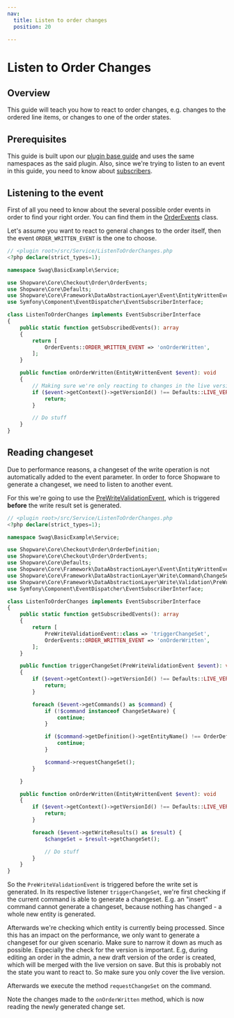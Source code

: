 ```yaml
---
nav:
  title: Listen to order changes
  position: 20

---
```


# Listen to Order Changes

## Overview

This guide will teach you how to react to order changes, e.g. changes to the ordered line items, or changes to one of the order states.

## Prerequisites

This guide is built upon our [plugin base guide](../../plugin-base-guide) and uses the same namespaces as the said plugin.
Also, since we're trying to listen to an event in this guide, you need to know about [subscribers](../../plugin-fundamentals/listening-to-events).

## Listening to the event

First of all you need to know about the several possible order events in order to find your right order.
You can find them in the [OrderEvents](https://github.com/shopware/shopware/blob/v6.6.9.0/src/Core/Checkout/Order/OrderEvents.php) class.

Let's assume you want to react to general changes to the order itself, then the event `ORDER_WRITTEN_EVENT` is the one to choose.

```php
// <plugin root>/src/Service/ListenToOrderChanges.php
<?php declare(strict_types=1);

namespace Swag\BasicExample\Service;

use Shopware\Core\Checkout\Order\OrderEvents;
use Shopware\Core\Defaults;
use Shopware\Core\Framework\DataAbstractionLayer\Event\EntityWrittenEvent;
use Symfony\Component\EventDispatcher\EventSubscriberInterface;

class ListenToOrderChanges implements EventSubscriberInterface
{
    public static function getSubscribedEvents(): array
    {
        return [
            OrderEvents::ORDER_WRITTEN_EVENT => 'onOrderWritten',
        ];
    }

    public function onOrderWritten(EntityWrittenEvent $event): void
    {
        // Making sure we're only reacting to changes in the live version
        if ($event->getContext()->getVersionId() !== Defaults::LIVE_VERSION) {
            return;
        }

        // Do stuff
    }
}
```

## Reading changeset

Due to performance reasons, a changeset of the write operation is not automatically added to the event parameter.
In order to force Shopware to generate a changeset, we need to listen to another event.

For this we're going to use the [PreWriteValidationEvent](https://github.com/shopware/shopware/blob/v6.6.9.0/src/Core/Framework/DataAbstractionLayer/Write/Validation/PreWriteValidationEvent.php), which is triggered **before** the write result set is generated.

```php
// <plugin root>/src/Service/ListenToOrderChanges.php
<?php declare(strict_types=1);

namespace Swag\BasicExample\Service;

use Shopware\Core\Checkout\Order\OrderDefinition;
use Shopware\Core\Checkout\Order\OrderEvents;
use Shopware\Core\Defaults;
use Shopware\Core\Framework\DataAbstractionLayer\Event\EntityWrittenEvent;
use Shopware\Core\Framework\DataAbstractionLayer\Write\Command\ChangeSetAware;
use Shopware\Core\Framework\DataAbstractionLayer\Write\Validation\PreWriteValidationEvent;
use Symfony\Component\EventDispatcher\EventSubscriberInterface;

class ListenToOrderChanges implements EventSubscriberInterface
{
    public static function getSubscribedEvents(): array
    {
        return [
            PreWriteValidationEvent::class => 'triggerChangeSet',
            OrderEvents::ORDER_WRITTEN_EVENT => 'onOrderWritten',
        ];
    }

    public function triggerChangeSet(PreWriteValidationEvent $event): void
    {
        if ($event->getContext()->getVersionId() !== Defaults::LIVE_VERSION) {
            return;
        }

        foreach ($event->getCommands() as $command) {
            if (!$command instanceof ChangeSetAware) {
                continue;
            }

            if ($command->getDefinition()->getEntityName() !== OrderDefinition::ENTITY_NAME) {
                continue;
            }

            $command->requestChangeSet();
        }

    }

    public function onOrderWritten(EntityWrittenEvent $event): void
    {
        if ($event->getContext()->getVersionId() !== Defaults::LIVE_VERSION) {
            return;
        }

        foreach ($event->getWriteResults() as $result) {
            $changeSet = $result->getChangeSet();

            // Do stuff
        }
    }
}
```

So the `PreWriteValidationEvent` is triggered before the write set is generated.
In its respective listener `triggerChangeSet`, we're first checking if the current command is able to generate a changeset.
E.g. an "insert" command cannot generate a changeset, because nothing has changed - a whole new entity is generated.

Afterwards we're checking which entity is currently being processed.
Since this has an impact on the performance, we only want to generate a changeset for our given scenario.
Make sure to narrow it down as much as possible.
Especially the check for the version is important.
E.g, during editing an order in the admin, a new draft version of the order is created, which will be merged with the live version on save.
But this is probably not the state you want to react to.
So make sure you only cover the live version.

Afterwards we execute the method `requestChangeSet` on the command.

Note the changes made to the `onOrderWritten` method, which is now reading the newly generated change set.
